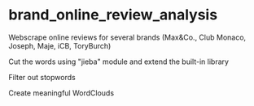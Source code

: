 # brand_online_review_analysis

Webscrape online reviews for several brands (Max&amp;Co., Club Monaco, Joseph, Maje, iCB, ToryBurch)

Cut the words using "jieba" module and extend the built-in library

Filter out stopwords

Create meaningful WordClouds
